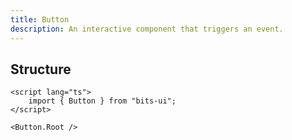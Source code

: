 ```yaml
---
title: Button
description: An interactive component that triggers an event.
---
```


## Structure

```svelte
<script lang="ts">
	import { Button } from "bits-ui";
</script>

<Button.Root />
```
